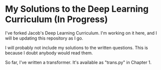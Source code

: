 # My Solutions to the Deep Learning Curriculum (In Progress)

I've forked Jacob's Deep Learning Curriculum. I'm working on it here, and I will be updating this repository as I go. 

I will probably not include my solutions to the written questions. This is because I doubt anybody would read them.

So far, I've written a transformer. It's available as "trans.py" in Chapter 1.
